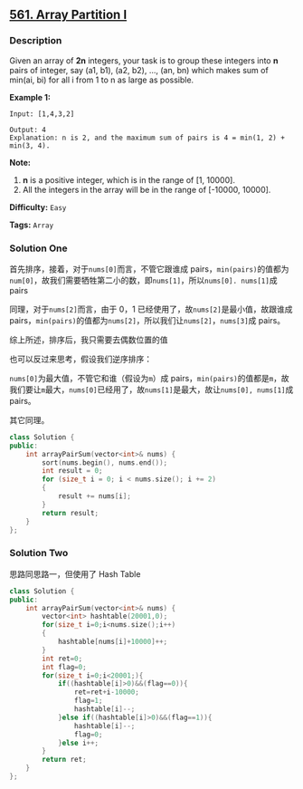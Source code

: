 ## [561. Array Partition I](https://leetcode.com/problems/array-partition-i/#/description)

### Description

Given an array of **2n** integers, your task is to group these integers into **n** pairs of integer, say (a1, b1), (a2, b2), ..., (an, bn) which makes sum of min(ai, bi) for all i from 1 to n as large as possible.

**Example 1:**

```
Input: [1,4,3,2]

Output: 4
Explanation: n is 2, and the maximum sum of pairs is 4 = min(1, 2) + min(3, 4).
```

**Note:**

1. **n** is a positive integer, which is in the range of [1, 10000].
2. All the integers in the array will be in the range of [-10000, 10000].

**Difficulty:** `Easy`

**Tags:** `Array`

### Solution One

首先排序，接着，对于`nums[0]`而言，不管它跟谁成 pairs，`min(pairs)`的值都为`num[0]`，故我们需要牺牲第二小的数，即`nums[1]`，所以`nums[0]. nums[1]`成 pairs

同理，对于`nums[2]`而言，由于 0，1 已经使用了，故`nums[2]`是最小值，故跟谁成 pairs，`min(pairs)`的值都为`nums[2]`，所以我们让`nums[2]`，`nums[3]`成 pairs。

综上所述，排序后，我只需要去偶数位置的值

也可以反过来思考，假设我们逆序排序：

`nums[0]`为最大值，不管它和谁（假设为`m`）成 pairs，`min(pairs)`的值都是`m`，故我们要让`m`最大，`nums[0]`已经用了，故`nums[1]`是最大，故让`nums[0], nums[1]`成 pairs。

其它同理。

```c++
class Solution {
public:
    int arrayPairSum(vector<int>& nums) {
        sort(nums.begin(), nums.end());
        int result = 0;
        for (size_t i = 0; i < nums.size(); i += 2)
        {
            result += nums[i];
        }
        return result;
    }
};
```

### Solution Two

思路同思路一，但使用了 Hash Table

```c++
class Solution {
public:
    int arrayPairSum(vector<int>& nums) {
        vector<int> hashtable(20001,0);
        for(size_t i=0;i<nums.size();i++)
        {
            hashtable[nums[i]+10000]++;
        }
        int ret=0;
        int flag=0;
        for(size_t i=0;i<20001;){
            if((hashtable[i]>0)&&(flag==0)){
                ret=ret+i-10000;
                flag=1;
                hashtable[i]--;
            }else if((hashtable[i]>0)&&(flag==1)){
                hashtable[i]--;
                flag=0;
            }else i++;
        }
        return ret;
    }
};
```
